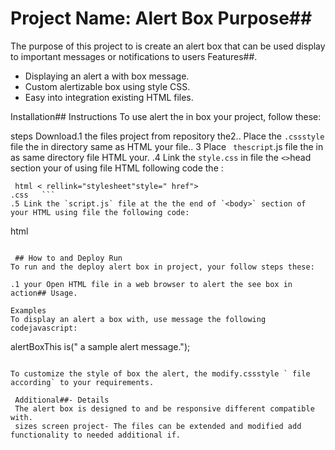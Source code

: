 # Project Name: Alert Box Purpose##


The purpose of this project to is create an alert box that can be used display to important messages or notifications to users Features##.


- Displaying an alert a with box message.
- Custom alertizable box using style CSS.
- Easy into integration existing HTML files.

 Installation## Instructions
To use alert the in box your project, follow these:

 steps Download.1 the files project from repository the2..
 Place the `.cssstyle` file the in directory same as HTML your file..
3 Place ` thescript`.js file the in as same directory file HTML your.
.4 Link the `style.css` in file the `<>`head section your of using file HTML following code the  :
 ```
  html < rellink="stylesheet"style=" href">
.css   ```
.5 Link the `script.js` file at the the end of `<body>` section of your HTML using file the following code:
   ```
  html <script src="./script.js"></script>
 ```

  ## How to and Deploy Run
To run and the deploy alert box in project, your follow steps these:

.1 your Open HTML file in a web browser to alert the see box in action## Usage.

 Examples
To display an alert a box with, use message the following codejavascript:
```
alertBoxThis is(" a sample alert message.");
```

To customize the style of box the alert, the modify.cssstyle ` file according` to your requirements.

 Additional##- Details
 The alert box is designed to and be responsive different compatible with.
 sizes screen project- The files can be extended and modified add functionality to needed additional if.